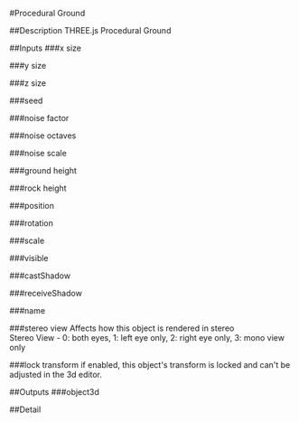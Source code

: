 #Procedural Ground

##Description
THREE.js Procedural Ground

##Inputs
###x size


###y size


###z size


###seed


###noise factor


###noise octaves


###noise scale


###ground height


###rock height


###position


###rotation


###scale


###visible


###castShadow


###receiveShadow


###name


###stereo view
Affects how this object is rendered in stereo  
Stereo View - 0: both eyes, 1: left eye only, 2: right eye only, 3: mono view only

###lock transform
if enabled, this object's transform is locked and can't be adjusted in the 3d editor.

##Outputs
###object3d


##Detail

